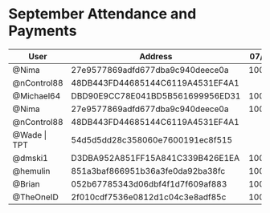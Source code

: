 # September Attendance and Payments


| User      | Address | 07/09 | 14/09 | 21/09 | 28/09 |
|-----------| -------- | -------- |-------|-------|-------|
| @Nima | 27e9577869adfd677dba9c940deece0a	| 10000 | 10000 | 10000 ||
| @nControl88 | 48DB443FD44685144C6119A4531EF4A1	|  | 10000 | | |
| @Michael64 | DBD90E9CC78E041BD5B561699956ED31	| 10000 | 10000 | 10000 | 10000 |
| @Nima | 27e9577869adfd677dba9c940deece0a	| 10000 | 10000 | 10000 | 10000 |
| @nControl88 | 48DB443FD44685144C6119A4531EF4A1	|  | 10000 | | 10000 |
| @Wade \| TPT     | 54d5d5dd28c358060e7600191ec8f515     | | 10000|10000||
| @dmski1   | D3DBA952A851FF15A841C339B426E1EA| 10000 |10000|10000|10000|
| @hemulin   | 851a3baf866951b36a3fe0da92ba38fc | 10000 | 10000 | 10000 | 10000 |
| @Brian | 052b67785343d06dbf4f1d7f609af883 | 10000 | 10000 | 10000 ||
| @TheOneID | 2f010cdf7536e0812d1c04c3e8adf85c | 10000 | 10000 |10000 |10000 |

